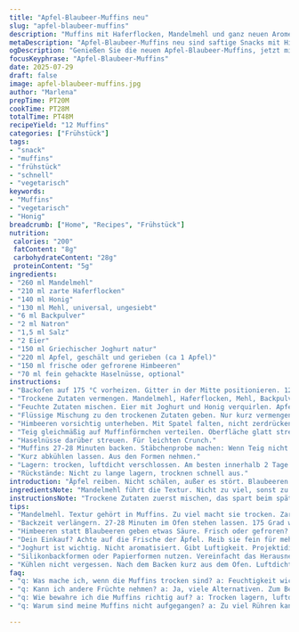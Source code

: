 ```yaml
---
title: "Apfel-Blaubeer-Muffins neu"
slug: "apfel-blaubeer-muffins"
description: "Muffins mit Haferflocken, Mandelmehl und ganz neuen Aromen. Ersetzt Zucker durch Honig, Blaubeeren durch Himbeeren. Leicht saftig, leicht körnig. 12 Stück. Backen bei 175 °C. Backzeit leicht länger als üblich. Eignet sich für schnelle Snacks oder Frühstück. Vegetarisch. Mandeln optional. Teig nicht zu lange rühren. Muffins bleiben frisch bis zwei Tage, dann trocken."
metaDescription: "Apfel-Blaubeer-Muffins neu sind saftige Snacks mit Himbeeren und Honig. Ideal für Frühstück und leicht zuzubereiten. 12 Portionen."
ogDescription: "Genießen Sie die neuen Apfel-Blaubeer-Muffins, jetzt mit Himbeeren und Honig. Perfekt für den schnellen Genuss bei jedem Anlass."
focusKeyphrase: "Apfel-Blaubeer-Muffins"
date: 2025-07-29
draft: false
image: apfel-blaubeer-muffins.jpg
author: "Marlena"
prepTime: PT20M
cookTime: PT28M
totalTime: PT48M
recipeYield: "12 Muffins"
categories: ["Frühstück"]
tags:
- "snack"
- "muffins"
- "frühstück"
- "schnell"
- "vegetarisch"
keywords:
- "Muffins"
- "vegetarisch"
- "Honig"
breadcrumb: ["Home", "Recipes", "Frühstück"]
nutrition: 
 calories: "200"
 fatContent: "8g"
 carbohydrateContent: "28g"
 proteinContent: "5g"
ingredients:
- "260 ml Mandelmehl"
- "210 ml zarte Haferflocken"
- "140 ml Honig"
- "130 ml Mehl, universal, ungesiebt"
- "6 ml Backpulver"
- "2 ml Natron"
- "1,5 ml Salz"
- "2 Eier"
- "150 ml Griechischer Joghurt natur"
- "220 ml Apfel, geschält und gerieben (ca 1 Apfel)"
- "150 ml frische oder gefrorene Himbeeren"
- "70 ml fein gehackte Haselnüsse, optional"
instructions:
- "Backofen auf 175 °C vorheizen. Gitter in der Mitte positionieren. 12 Muffinförmchen mit Papier auslegen oder mit Silikonformen arbeiten."
- "Trockene Zutaten vermengen. Mandelmehl, Haferflocken, Mehl, Backpulver, Natron und Salz in großer Schüssel vermischen. Einmal durchrühren, beiseitestellen."
- "Feuchte Zutaten mischen. Eier mit Joghurt und Honig verquirlen. Apfel schnell unterheben."
- "Flüssige Mischung zu den trockenen Zutaten geben. Nur kurz vermengen, gerade so dass alles feucht ist. Nicht zu stark rühren, sonst Muffins werden zäh."
- "Himbeeren vorsichtig unterheben. Mit Spatel falten, nicht zerdrücken."
- "Teig gleichmäßig auf Muffinförmchen verteilen. Oberfläche glatt streichen."
- "Haselnüsse darüber streuen. Für leichten Crunch."
- "Muffins 27-28 Minuten backen. Stäbchenprobe machen: Wenn Teig nicht mehr klebt, fertig."
- "Kurz abkühlen lassen. Aus den Formen nehmen."
- "Lagern: trocken, luftdicht verschlossen. Am besten innerhalb 2 Tage."
- "Rückstände: Nicht zu lange lagern, trocknen schnell aus."
introduction: "Äpfel reiben. Nicht schälen, außer es stört. Blaubeeren raus, Himbeeren rein. Süße nicht etwa Zucker, sondern flüssiger Honig. Mehr Haferflocken, leicht gröber. Mandelmehl auch mehr. Natron und Backpulver verändern, damit mehr Volumen. Eier zwei, keine drei, sonst wird es zu feucht. Joghurt bleibt. Backzeit verlängert. Gitter in der Mitte, nicht oben. Papierförmchen oder Silikon. Macht’s einfacher beim Herausnehmen. Die Nüsse? Nicht Mandeln, gehen Haselnüsse. Für Spannung beim Kauen. Was fehlt? Zimt, Schale, oder Vanille nicht. Experiment. Muffins locker, nicht zu kompakt. Frisch am besten, dann zäh. Länger liegt gleich trocken und krümelig."
ingredientsNote: "Mandelmehl führt die Textur. Nicht zu viel, sonst zu trocken. Haferflocken sorgen für Biss und Fülle. Honig statt Zucker: Flüssigkeit plus milde Süße, weniger körnig. Apfel fein reiben – mehr Saft, mehr Feuchtigkeit. Himbeeren statt Blaubeeren, etwas säuerlicher, Mut zur Farbe. Mehlmix leicht reduziert – hier mit universalmehl gearbeitet, nicht gesiebt, für etwas gröbere Krume. Backtriebmittel minimal abgeändert, bringt luftiges Volumen ohne zu stark aufgehen. Salz eine kleine Prise, sonst fades Ergebnis. Eier als Bindemittel und Altersstopper. Joghurt: mild, nicht aromatisiert. Die Nüsse obenauf geben Crunch, optional. Nicht unterheben, sonst wird Teig zu hart."
instructionsNote: "Trockene Zutaten zuerst mischen, das spart beim späteren Einrühren Klümpchen. Feuchte Zutaten separat vermengen, nicht vergessen Honig gut einrühren. Apfelreibe kurz, aber gründlich, für gleichmäßige Textur. Alle Zutaten zusammenbringen, schnell und vorsichtig vermengen, Teig vermieden zu überarbeiten. Dadurch bleibt Muffin fluffig. Himbeeren sanft falten, sonst Saft läuft aus und teig wird nass. Teig portionieren mit zwei Löffeln oder Eisportionierer für gleichmäßige Größe. Backform vorbereiten vermeiden kleben. Backzeit nicht zu früh abkürzen, kleine längere Zeit bringt bessere Konsistenz. Kontrolle mit Zahnstocher – kein Teig, etwas Krümel ok. Nach dem Backen kurz abkühlen lassen, dann vorsichtig lösen. Lagern unbedingt abgedeckt, sonst trocken."
tips:
- "Mandelmehl. Textur gehört in Muffins. Zu viel macht sie trocken. Zarte Haferflocken, gut für Biss und Fülle. Experimentiere mit Mischungsverhältnis."
- "Backzeit verlängern. 27-28 Minuten im Ofen stehen lassen. 175 Grad wichtig. Gewohnte Zeit nicht ausreichend. Zahnstocherprobe. Klein wenig Teig ist ok."
- "Himbeeren statt Blaubeeren geben etwas Säure. Frisch oder gefroren? Beides geht. Sanft falten. Teig nicht drücken. Sonst gibt's matschige Muffins."
- "Dein Einkauf? Achte auf die Frische der Äpfel. Reib sie fein für mehr Saft. Optional Nüsse oben drauf. Für Crunch. Aber zerdrück sie nicht."
- "Joghurt ist wichtig. Nicht aromatisiert. Gibt Luftigkeit. Projektidital. Teig nicht lange rühren! Überarbeiten macht die Muffins zäh. Besser fluffig."
- "Silikonbackformen oder Papierformen nutzen. Vereinfacht das Herausnehmen. Abluft nicht unterbrechen. Sonst bleibt Feuchtigkeit. Vor allem bei der Lagerung."
- "Kühlen nicht vergessen. Nach dem Backen kurz aus dem Ofen. Luftdicht verschließen. Muffins halten einige Tage frisch. Aber nicht zu lange lagern, sonst werden sie trocken."
faq:
- "q: Was mache ich, wenn die Muffins trocken sind? a: Feuchtigkeit wichtig. Oft lagern sie zu lange. Äpfel reiben, mehr Flüssigkeit bringt Frische. Honig unterstützen."
- "q: Kann ich andere Früchte nehmen? a: Ja, viele Alternativen. Zum Beispiel Banane oder Birne. Die Textur ändert sich aber. Experimentiere mit dem Geschmack."
- "q: Wie bewahre ich die Muffins richtig auf? a: Trocken lagern, luftdicht verschlossen. Kühlung geht aber auch. Nicht lange offen lassen. Sonst schnell trocken."
- "q: Warum sind meine Muffins nicht aufgegangen? a: Zu viel Rühren kann das verhindern. Backtriebmittel richtig verwenden. Natron ist wichtig. Zu viel Mehl macht dicht. Viel beachten."

---
```

